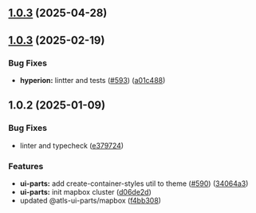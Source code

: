 

## [1.0.3](https://github.com/atls/hyperion/compare/@atls-ui-parts/mapbox@1.0.3...@atls-ui-parts/mapbox@1.0.3) (2025-04-28)






## [1.0.3](https://github.com/atls/hyperion/compare/@atls-ui-parts/mapbox@1.0.2...@atls-ui-parts/mapbox@1.0.3) (2025-02-19)


### Bug Fixes


* **hyperion:** lintter and tests ([#593](https://github.com/atls/hyperion/issues/593)) ([a01c488](https://github.com/atls/hyperion/commit/a01c488064d6386f754aafd2eecb28a19396635e))





## 1.0.2 (2025-01-09)


### Bug Fixes


* linter and typecheck ([e379724](https://github.com/atls/hyperion/commit/e379724b7dbf3c8cba2b0b94647239b0b37c5fb8))

### Features


* **ui-parts:** add create-container-styles util to theme ([#590](https://github.com/atls/hyperion/issues/590)) ([34064a3](https://github.com/atls/hyperion/commit/34064a384192b781fd6d667857f568d4f42228a4))
* **ui-parts:** init mapbox cluster ([d06de2d](https://github.com/atls/hyperion/commit/d06de2d03fac2aef542c486b76b5d178f13222d6))
* updated @atls-ui-parts/mapbox ([f4bb308](https://github.com/atls/hyperion/commit/f4bb3080f51b24a668990fac2c41c45a68ef49aa))



